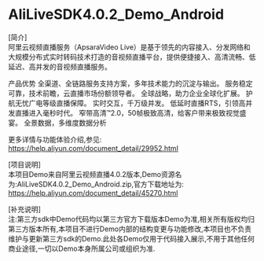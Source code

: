 # AliLiveSDK4.0.2_Demo_Android

[简介]</br>
阿里云视频直播服务（ApsaraVideo Live）是基于领先的内容接入、分发网络和大规模分布式实时转码技术打造的音视频直播平台，提供便捷接入、高清流畅、低延迟、高并发的音视频直播服务。

产品优势
全渠道、全链路服务支持方案，多年技术能力的沉淀与输出。
服务稳定可靠，技术前瞻，云直播市场份额领导者。
全球战略，助力企业全球化扩展。
护航无忧广电等级直播保障。
实时交互，千万级并发。
低延时直播RTS，引领高并发直播进入毫秒时代。
窄带高清™2.0，50帧极致高清，给客户带来极致视觉盛宴。
全景数据，多维度数据分析

更多详情与功能体验介绍,参见:
https://help.aliyun.com/document_detail/29952.html



[项目说明]</br>
本项目Demo来自阿里云视频直播4.0.2版本,Demo资源名为:AliLiveSDK4.0.2_Demo_Android.zip,官方下载地址为:
https://help.aliyun.com/document_detail/45270.html


[补充说明]</br>
注:第三方sdk中Demo代码均以第三方官方下载版本Demo为准,相关所有版权均归第三方版本所有,本项目不进行Demo内部的结构变更与功能修改,本项目也不负责维护与更新第三方sdk的Demo.此处各Demo仅用于代码接入展示,不用于其他任何商业途径,一切以Demo本身所属公司或组织为准.
